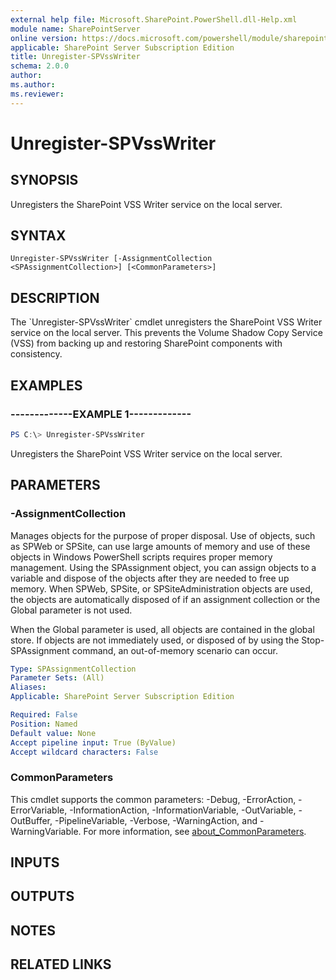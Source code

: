 ```yaml
---
external help file: Microsoft.SharePoint.PowerShell.dll-Help.xml
module name: SharePointServer
online version: https://docs.microsoft.com/powershell/module/sharepoint-server/unregister-spvsswriter
applicable: SharePoint Server Subscription Edition
title: Unregister-SPVssWriter
schema: 2.0.0
author:
ms.author:
ms.reviewer:
---
```


# Unregister-SPVssWriter

## SYNOPSIS
Unregisters the SharePoint VSS Writer service on the local server.

## SYNTAX

```
Unregister-SPVssWriter [-AssignmentCollection <SPAssignmentCollection>] [<CommonParameters>]
```

## DESCRIPTION
The \`Unregister-SPVssWriter\` cmdlet unregisters the SharePoint VSS Writer service on the local server.
This prevents the Volume Shadow Copy Service (VSS) from backing up and restoring SharePoint components with consistency.

## EXAMPLES

### -------------EXAMPLE 1------------- 
```powershell
PS C:\> Unregister-SPVssWriter
```

Unregisters the SharePoint VSS Writer service on the local server.

## PARAMETERS

### -AssignmentCollection
Manages objects for the purpose of proper disposal.
Use of objects, such as SPWeb or SPSite, can use large amounts of memory and use of these objects in Windows PowerShell scripts requires proper memory management.
Using the SPAssignment object, you can assign objects to a variable and dispose of the objects after they are needed to free up memory.
When SPWeb, SPSite, or SPSiteAdministration objects are used, the objects are automatically disposed of if an assignment collection or the Global parameter is not used.

When the Global parameter is used, all objects are contained in the global store.
If objects are not immediately used, or disposed of by using the Stop-SPAssignment command, an out-of-memory scenario can occur.

```yaml
Type: SPAssignmentCollection
Parameter Sets: (All)
Aliases:
Applicable: SharePoint Server Subscription Edition

Required: False
Position: Named
Default value: None
Accept pipeline input: True (ByValue)
Accept wildcard characters: False
```

### CommonParameters
This cmdlet supports the common parameters: -Debug, -ErrorAction, -ErrorVariable, -InformationAction, -InformationVariable, -OutVariable, -OutBuffer, -PipelineVariable, -Verbose, -WarningAction, and -WarningVariable. For more information, see [about_CommonParameters](https://go.microsoft.com/fwlink/?LinkID=113216).

## INPUTS

## OUTPUTS

## NOTES

## RELATED LINKS
